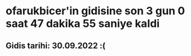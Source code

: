 # ofarukbicer'in gidisine son 3 gun 0 saat 47 dakika 55 saniye kaldi

## Gidis tarihi: 30.09.2022 :(